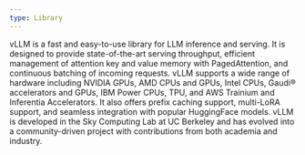 ```yaml
---
type: Library
---
```


vLLM is a fast and easy-to-use library for LLM inference and serving. It is designed to provide state-of-the-art serving throughput, efficient management of attention key and value memory with PagedAttention, and continuous batching of incoming requests. vLLM supports a wide range of hardware including NVIDIA GPUs, AMD CPUs and GPUs, Intel CPUs, Gaudi® accelerators and GPUs, IBM Power CPUs, TPU, and AWS Trainium and Inferentia Accelerators. It also offers prefix caching support, multi-LoRA support, and seamless integration with popular HuggingFace models. vLLM is developed in the Sky Computing Lab at UC Berkeley and has evolved into a community-driven project with contributions from both academia and industry.